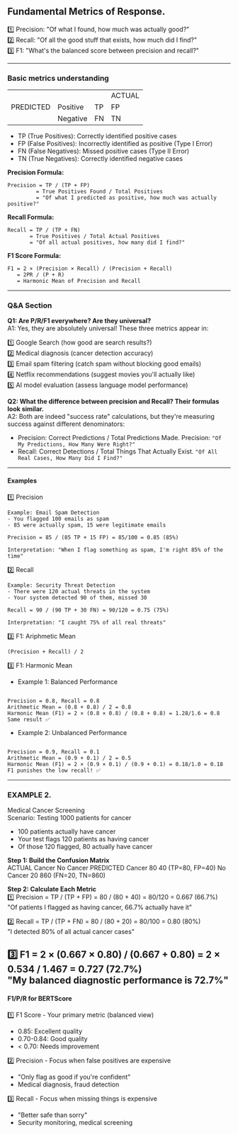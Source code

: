 ## Fundamental Metrics of Response.

1️⃣ Precision: "Of what I found, how much was actually good?"  
2️⃣ Recall: "Of all the good stuff that exists, how much did I find?"  
3️⃣ F1: "What's the balanced score between precision and recall?"  

---

### Basic metrics understanding

|              |             |             |             |
|  ----------- | ----------- | ----------- | ----------- |
|              |             |             |   ACTUAL    |
|  PREDICTED   | Positive    | TP          |   FP        |
|              | Negative    | FN          |   TN        |

- TP (True Positives): Correctly identified positive cases
- FP (False Positives): Incorrectly identified as positive (Type I Error)
- FN (False Negatives): Missed positive cases (Type II Error)
- TN (True Negatives): Correctly identified negative cases

**Precision Formula:**
```
Precision = TP / (TP + FP)
         = True Positives Found / Total Positives
         = "Of what I predicted as positive, how much was actually positive?"
```
**Recall Formula:**
```
Recall = TP / (TP + FN)
       = True Positives / Total Actual Positives  
       = "Of all actual positives, how many did I find?"
```
**F1 Score Formula:**
```
F1 = 2 × (Precision × Recall) / (Precision + Recall)
   = 2PR / (P + R)
   = Harmonic Mean of Precision and Recall
```
---
### Q&A Section

**Q1: Are P/R/F1 everywhere? Are they universal?**   
A1: Yes, they are absolutely universal! These three metrics appear in:  

1️⃣ Google Search (how good are search results?)  
2️⃣ Medical diagnosis (cancer detection accuracy)  
3️⃣ Email spam filtering (catch spam without blocking good emails)  
4️⃣ Netflix recommendations (suggest movies you'll actually like)  
5️⃣ AI model evaluation (assess language model performance)  

**Q2: What the difference between precision and Recall? Their formulas look similar.**  
A2: Both are indeed "success rate" calculations, but they're measuring success against different denominators:  
- Precision: Correct Predictions / Total Predictions Made. Precision: `"Of My Predictions, How Many Were Right?"`  
- Recall: Correct Detections / Total Things That Actually Exist. `"Of All Real Cases, How Many Did I Find?"`  


---
#### Examples
1️⃣ Precision
```
Example: Email Spam Detection
- You flagged 100 emails as spam
- 85 were actually spam, 15 were legitimate emails

Precision = 85 / (85 TP + 15 FP) = 85/100 = 0.85 (85%)

Interpretation: "When I flag something as spam, I'm right 85% of the time"
```
2️⃣ Recall
```
Example: Security Threat Detection  
- There were 120 actual threats in the system
- Your system detected 90 of them, missed 30

Recall = 90 / (90 TP + 30 FN) = 90/120 = 0.75 (75%)

Interpretation: "I caught 75% of all real threats"
```

3️⃣ F1: Ariphmetic Mean
```
(Precision + Recall) / 2
```
3️⃣ F1: Harmonic Mean
- Example 1: Balanced Performance
```

Precision = 0.8, Recall = 0.8
Arithmetic Mean = (0.8 + 0.8) / 2 = 0.8
Harmonic Mean (F1) = 2 × (0.8 × 0.8) / (0.8 + 0.8) = 1.28/1.6 = 0.8
Same result ✅
```
- Example 2: Unbalanced Performance  
```

Precision = 0.9, Recall = 0.1
Arithmetic Mean = (0.9 + 0.1) / 2 = 0.5
Harmonic Mean (F1) = 2 × (0.9 × 0.1) / (0.9 + 0.1) = 0.18/1.0 = 0.18
F1 punishes the low recall! ✅
```
---
### EXAMPLE 2.
Medical Cancer Screening  
Scenario: Testing 1000 patients for cancer  

- 100 patients actually have cancer
- Your test flags 120 patients as having cancer
- Of those 120 flagged, 80 actually have cancer
  
**Step 1: Build the Confusion Matrix**  
                    ACTUAL
                 Cancer  No Cancer
PREDICTED Cancer   80      40      (TP=80, FP=40)
       No Cancer   20     860      (FN=20, TN=860)
  
**Step 2: Calculate Each Metric**  
1️⃣ Precision = TP / (TP + FP) = 80 / (80 + 40) = 80/120 = 0.667 (66.7%)  
"Of patients I flagged as having cancer, 66.7% actually have it"  

2️⃣ Recall = TP / (TP + FN) = 80 / (80 + 20) = 80/100 = 0.80 (80%)  
"I detected 80% of all actual cancer cases"  

3️⃣ F1 = 2 × (0.667 × 0.80) / (0.667 + 0.80) = 2 × 0.534 / 1.467 = 0.727 (72.7%)  
"My balanced diagnostic performance is 72.7%"  
---

#### F1/P/R for BERTScore
1️⃣ F1 Score - Your primary metric (balanced view)  
- 0.85: Excellent quality  
- 0.70-0.84: Good quality  
- < 0.70: Needs improvement
  
2️⃣ Precision - Focus when false positives are expensive  
- "Only flag as good if you're confident"  
- Medical diagnosis, fraud detection
  
3️⃣ Recall - Focus when missing things is expensive  
- "Better safe than sorry"  
- Security monitoring, medical screening  
